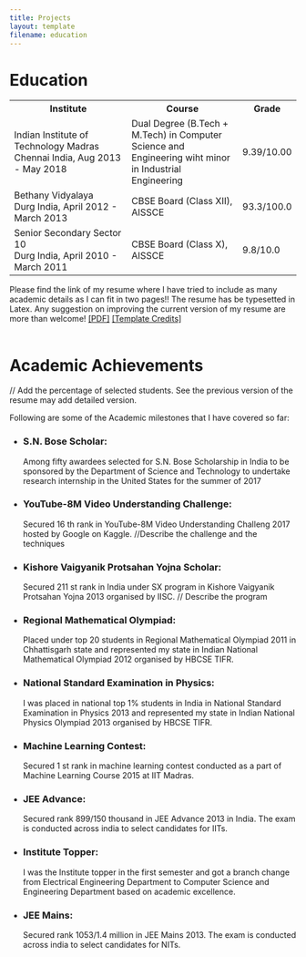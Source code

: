 ```yaml
---
title: Projects
layout: template
filename: education
--- 
```


# Education

<table width="100%" align="center" border="0" cellspacing="0">
         <tr>
                  <th width="46.5%">Institute</th>
                  <th width="43.5%">Course</th>
                  <th width="10%">Grade</th>
         </tr>
         <tr>
                  <td width="46.5%">Indian Institute of Technology Madras<br>Chennai India, Aug 2013 - May 2018</td>
                  <td width="43.5%">Dual Degree (B.Tech + M.Tech) in Computer Science and Engineering wiht minor in Industrial Engineering</td>
                  <td width="10%">9.39/10.00</td>
         </tr>
         <tr>
                  <td width="46.5%">Bethany Vidyalaya<br>Durg India, April 2012 - March 2013</td>
                  <td width="43.5%">CBSE Board (Class XII), AISSCE</td>
                  <td width="10%">93.3/100.0</td>
         </tr>
         <tr>
                  <td width="46.5%">Senior Secondary Sector 10<br>Durg India, April 2010 - March 2011</td>
                  <td width="43.5%">CBSE Board (Class X), AISSCE</td>
                  <td width="10%">9.8/10.0</td>
         </tr>
</table>
Please find the link of my resume where I have tried to include as many academic details as I can fit in two pages!! The resume has be typesetted in Latex. Any suggestion on improving the current version of my resume are more than welcome! <a href="documents/resume_ishu_two_page.pdf" target="_blank">[PDF]</a> <a href="https://www.overleaf.com/latex/examples/curriculum-vitae/ztykfkztnqfh#.WgLxIryWaIZ" target="_blank">[Template Credits]</a><br><br>

# Academic Achievements
// Add the percentage of selected students. See the previous version of the resume may add detailed version.

Following are some of the Academic milestones that I have covered so far:
<ul>
         <li><h3>S.N. Bose Scholar:</h3> Among fifty awardees selected for S.N. Bose Scholarship in India to be sponsored by the Department of Science and Technology to undertake research internship in the United States for the summer of 2017</li>
         <li><h3>YouTube-8M Video Understanding Challenge:</h3> Secured 16 th rank in YouTube-8M Video Understanding Challeng 2017 hosted by Google on Kaggle. //Describe the challenge and the techniques</li>
         <li><h3>Kishore Vaigyanik Protsahan Yojna Scholar:</h3> Secured 211 st rank in India under SX program in Kishore Vaigyanik Protsahan Yojna 2013 organised by IISC. // Describe the program</li>
         <li><h3>Regional Mathematical Olympiad:</h3> Placed under top 20 students in Regional Mathematical Olympiad 2011 in Chhattisgarh state and represented my state in
Indian National Mathematical Olympiad 2012 organised by HBCSE TIFR.</li>
         <li><h3>National Standard Examination in Physics:</h3> I was placed in national top 1% students in India in National Standard Examination in Physics 2013 and represented my state in Indian National Physics Olympiad 2013 organised by HBCSE TIFR.
</li>
         <li><h3>Machine Learning Contest:</h3> Secured 1 st rank in machine learning contest conducted as a part of Machine Learning Course 2015 at IIT Madras.</li>
         <li><h3>JEE Advance:</h3> Secured rank 899/150 thousand in JEE Advance 2013 in India. The exam is conducted across india to select candidates for IITs.</li>
         <li><h3> Institute Topper:</h3> I was the Institute topper in the first semester and got a branch change from Electrical Engineering Department to Computer Science and Engineering Department based on academic excellence.</li>
         <li><h3>JEE Mains:</h3> Secured rank 1053/1.4 million in JEE Mains 2013. The exam is conducted across india to select candidates for NITs.</li>
</ul>
<!--
Some of the relavant and important courses taken during my time at Indian Institute of Technology are as follows:
<ul>
         <li>Computer Science:
                  <ul>
                           <li>Artificial Intelligence: Deep Learning, Natural Language Processing, Machine Learning, Kernel Methods</li>
                           <li>Theory: Data Structures and Algorithms +, Distributed Network Algorithms, Topics in Complexity Theory, Language Machines and Computation</li>
                           <li>Systems: Software Engineering +, Operating Systems +, Computer Networks +, Introduction to
Database Systems +, Compiler Design +, Principles of Communication</li>
                           <li>Hradware: Computer System Design +, Computer Organization +, Switching
Theory and Digital Design +</li>
                  </ul></li>
         <li>Math: Convex Optimization, Number Theory, Linear Algebra, Probability, Graph Theory, Calculus I, Calculus II</li>
         <li>Industrial Engineering: Economics, Operation Research, Industrial Engineering, Computer Simulations</li>
</ul>
The courses with + had a separate lab component also!
-->
